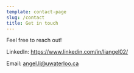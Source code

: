 ```yaml
---
template: contact-page
slug: /contact
title: Get in touch
---
```

Feel free to reach out!

LinkedIn: https://www.linkedin.com/in/liangel02/

Email: angel.li@uwaterloo.ca
